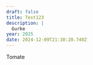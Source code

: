 ```yaml
---
draft: false
title: Test123
description: |
  Gurke
year: 2025
date: 2024-12-09T21:38:20.740Z
---
```


Tomate
